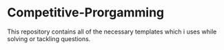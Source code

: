 # Competitive-Prorgamming
This repository contains all of the necessary templates which i uses while solving or tackling questions.
